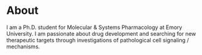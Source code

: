 About
====== 
I am a Ph.D. student for Molecular & Systems Pharmacology at Emory University. I am passionate about drug development and searching for new therapeutic targets through investigations of pathological cell signaling / mechanisms. 
